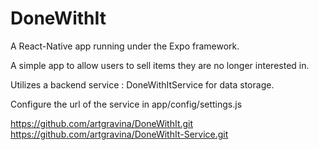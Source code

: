 # DoneWithIt

A React-Native app running under the Expo framework.

A simple app to allow users to sell items they are no longer interested in.

Utilizes a backend service : DoneWithItService for data storage.

Configure the url of the service in app/config/settings.js

https://github.com/artgravina/DoneWithIt.git
https://github.com/artgravina/DoneWithIt-Service.git
